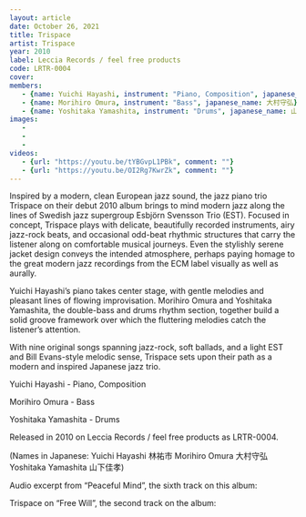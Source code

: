 ```yaml
---
layout: article
date: October 26, 2021
title: Trispace
artist: Trispace
year: 2010
label: Leccia Records / feel free products
code: LRTR-0004
cover: 
members:
   - {name: Yuichi Hayashi, instrument: "Piano, Composition", japanese_name: 林祐市, url: "http://yuichihayashi.com/band/"}
   - {name: Morihiro Omura, instrument: "Bass", japanese_name: 大村守弘}
   - {name: Yoshitaka Yamashita, instrument: "Drums", japanese_name: 山下佳孝}
images:
   - 
   - 
   - 
videos: 
   - {url: "https://youtu.be/tYBGvpL1PBk", comment: ""}
   - {url: "https://youtu.be/OI2Rg7KwrZk", comment: ""}
---
```

Inspired by a modern, clean European jazz sound, the jazz piano trio Trispace on their debut 2010 album brings to mind modern jazz along the lines of Swedish jazz supergroup Esbjörn Svensson Trio (EST). Focused in concept, Trispace plays with delicate, beautifully recorded instruments, airy jazz-rock beats, and occasional odd-beat rhythmic structures that carry the listener along on comfortable musical journeys. Even the stylishly serene jacket design conveys the intended atmosphere, perhaps paying homage to the great modern jazz recordings from the ECM label visually as well as aurally.

Yuichi Hayashi’s piano takes center stage, with gentle melodies and pleasant lines of flowing improvisation. Morihiro Omura and Yoshitaka Yamashita, the double-bass and drums rhythm section, together build a solid groove framework over which the fluttering melodies catch the listener’s attention.

With nine original songs spanning jazz-rock, soft ballads, and a light EST and Bill Evans-style melodic sense, Trispace sets upon their path as a modern and inspired Japanese jazz trio.

Yuichi Hayashi - Piano, Composition

Morihiro Omura - Bass

Yoshitaka Yamashita - Drums

Released in 2010 on Leccia Records / feel free products as LRTR-0004.

(Names in Japanese: Yuichi Hayashi 林祐市 Morihiro Omura 大村守弘 Yoshitaka Yamashita 山下佳孝)

Audio excerpt from “Peaceful Mind”, the sixth track on this album:

Trispace on “Free Will”, the second track on the album:


